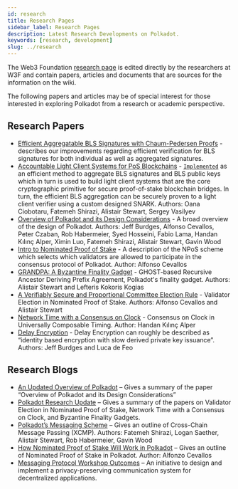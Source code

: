```yaml
---
id: research
title: Research Pages
sidebar_label: Research Pages
description: Latest Research Developments on Polkadot.
keywords: [research, development]
slug: ../research
---
```


The Web3 Foundation [research page](https://research.web3.foundation/) is edited directly by the
researchers at W3F and contain papers, articles and documents that are sources for the information
on the wiki.

The following papers and articles may be of special interest for those interested in exploring
Polkadot from a research or academic perspective.

## Research Papers

- [Efficient Aggregatable BLS Signatures with Chaum-Pedersen Proofs](https://eprint.iacr.org/2022/1611) -
  describes our improvements regarding efficient verification for BLS signatures for both individual
  as well as aggregated signatures.
- [Accountable Light Client Systems for PoS Blockchains](https://github.com/w3f/apk-proofs/blob/9f3ed95d4dba4a4ea4b0dca3a57f4b7495271346/Light%20Client.pdf) -
  [`Implemented`](https://github.com/w3f/apk-proofs) as an efficient method to aggregate BLS
  signatures and BLS public keys which in turn is used to build light client systems that are the
  core cryptographic primitive for secure proof-of-stake blockchain bridges. In turn, the efficient
  BLS aggregation can be securely proven to a light client verifier using a custom designed SNARK.
  Authors: Oana Ciobotaru, Fatemeh Shirazi, Alistair Stewart, Sergey Vasilyev
- [Overview of Polkadot and its Design Considerations](https://arxiv.org/pdf/2005.13456.pdf) - A
  broad overview of the design of Polkadot. Authors: Jeff Burdges, Alfonso Cevallos, Peter Czaban,
  Rob Habermeier, Syed Hosseini, Fabio Lama, Handan Kılınç Alper, Ximin Luo, Fatemeh Shirazi,
  Alistair Stewart, Gavin Wood
- [Intro to Nominated Proof of Stake](https://research.web3.foundation/Polkadot/protocols/NPoS) - A
  description of the NPoS scheme which selects which validators are allowed to participate in the
  consensus protocol of Polkadot. Author: Alfonso Cevallos
- [GRANDPA: A Byzantine Finality Gadget](https://arxiv.org/abs/2007.01560) - GHOST-based Recursive
  Ancestor Deriving Prefix Agreement, Polkadot's finality gadget. Authors: Alistair Stewart and
  Lefteris Kokoris Kogias
- [A Verifiably Secure and Proportional Committee Election Rule](https://arxiv.org/abs/2004.12990) -
  Validator Election in Nominated Proof of Stake. Authors: Alfonso Cevallos and Alistair Stewart
- [Network Time with a Consensus on Clock](https://eprint.iacr.org/2019/1348.pdf) - Consensus on
  Clock in Universally Composable Timing. Author: Handan Kılınç Alper
- [Delay Encryption](https://eprint.iacr.org/2020/638) - Delay Encryption can roughly be described
  as “identity based encryption with slow derived private key issuance”. Authors: Jeff Burdges and
  Luca de Feo

## Research Blogs

- [An Updated Overview of Polkadot](https://polkadot.network/an-updated-overview-of-polkadot/) –
  Gives a summary of the paper “Overview of Polkadot and its Design Considerations”
- [Polkadot Research Update](https://polkadot.network/polkadot-research-update/) – Gives a summary
  of the papers on Validator Election in Nominated Proof of Stake, Network Time with a Consensus on
  Clock, and Byzantine Finality Gadgets.
- [Polkadot’s Messaging Scheme](https://medium.com/web3foundation/polkadots-messaging-scheme-b1ec560908b7)
  – Gives an outline of Cross-Chain Message Passing (XCMP). Authors: Fatemeh Shirazi, Logan Saether,
  Alistair Stewart, Rob Habermeier, Gavin Wood
- [How Nominated Proof of Stake Will Work in Polkadot](https://medium.com/web3foundation/how-nominated-proof-of-stake-will-work-in-polkadot-377d70c6bd43)
  – Gives an outline of Nominated Proof of Stake in Polkadot. Author: Alfonzo Cevallos
- [Messaging Protocol Workshop Outcomes](https://medium.com/web3foundation/messaging-protocol-workshop-outcomes-7a827d02a81a)
  – An initiative to design and implement a privacy-preserving communication system for
  decentralized applications.
